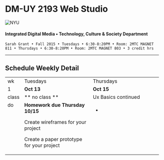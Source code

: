 # DM-UY 2193 Web Studio

![NYU](http://ws2.polishedsolid.com/de/nyu_soe_logo.png)
#### Integrated Digital Media • Technology, Culture & Society Department

    Sarah Grant • Fall 2015 • Tuesdays • 6:30-8:20PM • Room: 2MTC MAGNET 811 • Thursdays • 6:30-8:20PM • Room: 2MTC MAGNET 803 • 3 credit hrs

---

## Schedule Weekly Detail

<table>
<tr>
<td>wk</td>
<td>Tuesdays</td>
<td>Thursdays</td>
</tr>
<!-- first week -->
<tr>
        <td valign="top" width="4%">1</td>
        <td valign="top" width="48%"><strong>Oct 13</strong></td>
        <td valign="top" width="48%"><strong>Oct 15</strong></td>
    </tr>
 <tr>
        <td valign="top">class</td>
        <td valign="top">
            ** no class **
        </td>
        <td valign="top">Ux Basics continued</td>
</tr>
<tr>
        <td valign="top">do</td>
        <td valign="top">
            <strong>Homework due Thursday 10/15</strong>
            <p>Create wireframes for your project</p>
            <p>Create a paper prototype for your project</p>
        </td>
        <td valign="top">
            <ul>
                <li></li>
            </ul>
        </td>
</tr>
</table>